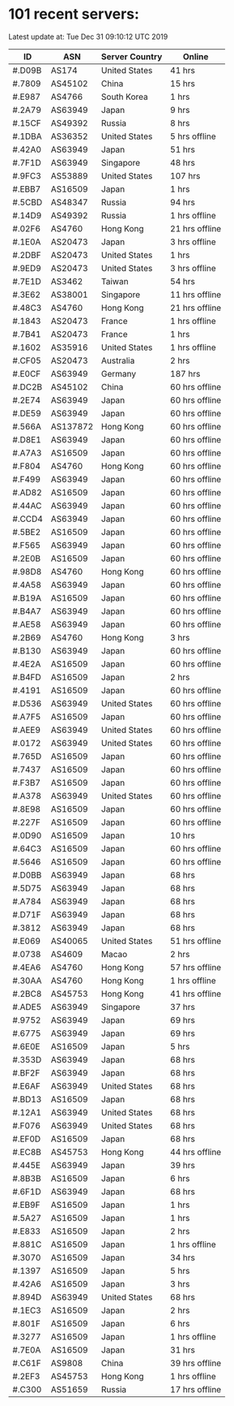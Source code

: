 # 101 recent servers:

Latest update at: Tue Dec 31 09:10:12 UTC 2019

| ID | ASN | Server Country | Online |
| -- | --- | -------------- | ------ |
| #.D09B | AS174 | United States | 41 hrs |
| #.7809 | AS45102 | China | 15 hrs |
| #.E987 | AS4766 | South Korea | 1 hrs |
| #.2A79 | AS63949 | Japan | 9 hrs |
| #.15CF | AS49392 | Russia | 8 hrs |
| #.1DBA | AS36352 | United States | 5 hrs offline |
| #.42A0 | AS63949 | Japan | 51 hrs |
| #.7F1D | AS63949 | Singapore | 48 hrs |
| #.9FC3 | AS53889 | United States | 107 hrs |
| #.EBB7 | AS16509 | Japan | 1 hrs |
| #.5CBD | AS48347 | Russia | 94 hrs |
| #.14D9 | AS49392 | Russia | 1 hrs offline |
| #.02F6 | AS4760 | Hong Kong | 21 hrs offline |
| #.1E0A | AS20473 | Japan | 3 hrs offline |
| #.2DBF | AS20473 | United States | 1 hrs |
| #.9ED9 | AS20473 | United States | 3 hrs offline |
| #.7E1D | AS3462 | Taiwan | 54 hrs |
| #.3E62 | AS38001 | Singapore | 11 hrs offline |
| #.48C3 | AS4760 | Hong Kong | 21 hrs offline |
| #.1843 | AS20473 | France | 1 hrs offline |
| #.7B41 | AS20473 | France | 1 hrs |
| #.1602 | AS35916 | United States | 1 hrs offline |
| #.CF05 | AS20473 | Australia | 2 hrs |
| #.E0CF | AS63949 | Germany | 187 hrs |
| #.DC2B | AS45102 | China | 60 hrs offline |
| #.2E74 | AS63949 | Japan | 60 hrs offline |
| #.DE59 | AS63949 | Japan | 60 hrs offline |
| #.566A | AS137872 | Hong Kong | 60 hrs offline |
| #.D8E1 | AS63949 | Japan | 60 hrs offline |
| #.A7A3 | AS16509 | Japan | 60 hrs offline |
| #.F804 | AS4760 | Hong Kong | 60 hrs offline |
| #.F499 | AS63949 | Japan | 60 hrs offline |
| #.AD82 | AS16509 | Japan | 60 hrs offline |
| #.44AC | AS63949 | Japan | 60 hrs offline |
| #.CCD4 | AS63949 | Japan | 60 hrs offline |
| #.5BE2 | AS16509 | Japan | 60 hrs offline |
| #.F565 | AS63949 | Japan | 60 hrs offline |
| #.2E0B | AS16509 | Japan | 60 hrs offline |
| #.98D8 | AS4760 | Hong Kong | 60 hrs offline |
| #.4A58 | AS63949 | Japan | 60 hrs offline |
| #.B19A | AS16509 | Japan | 60 hrs offline |
| #.B4A7 | AS63949 | Japan | 60 hrs offline |
| #.AE58 | AS63949 | Japan | 60 hrs offline |
| #.2B69 | AS4760 | Hong Kong | 3 hrs |
| #.B130 | AS63949 | Japan | 60 hrs offline |
| #.4E2A | AS16509 | Japan | 60 hrs offline |
| #.B4FD | AS16509 | Japan | 2 hrs |
| #.4191 | AS16509 | Japan | 60 hrs offline |
| #.D536 | AS63949 | United States | 60 hrs offline |
| #.A7F5 | AS16509 | Japan | 60 hrs offline |
| #.AEE9 | AS63949 | United States | 60 hrs offline |
| #.0172 | AS63949 | United States | 60 hrs offline |
| #.765D | AS16509 | Japan | 60 hrs offline |
| #.7437 | AS16509 | Japan | 60 hrs offline |
| #.F3B7 | AS16509 | Japan | 60 hrs offline |
| #.A378 | AS63949 | United States | 60 hrs offline |
| #.8E98 | AS16509 | Japan | 60 hrs offline |
| #.227F | AS16509 | Japan | 60 hrs offline |
| #.0D90 | AS16509 | Japan | 10 hrs |
| #.64C3 | AS16509 | Japan | 60 hrs offline |
| #.5646 | AS16509 | Japan | 60 hrs offline |
| #.D0BB | AS63949 | Japan | 68 hrs |
| #.5D75 | AS63949 | Japan | 68 hrs |
| #.A784 | AS63949 | Japan | 68 hrs |
| #.D71F | AS63949 | Japan | 68 hrs |
| #.3812 | AS63949 | Japan | 68 hrs |
| #.E069 | AS40065 | United States | 51 hrs offline |
| #.0738 | AS4609 | Macao | 2 hrs |
| #.4EA6 | AS4760 | Hong Kong | 57 hrs offline |
| #.30AA | AS4760 | Hong Kong | 1 hrs offline |
| #.2BC8 | AS45753 | Hong Kong | 41 hrs offline |
| #.ADE5 | AS63949 | Singapore | 37 hrs |
| #.9752 | AS63949 | Japan | 69 hrs |
| #.6775 | AS63949 | Japan | 69 hrs |
| #.6E0E | AS16509 | Japan | 5 hrs |
| #.353D | AS63949 | Japan | 68 hrs |
| #.BF2F | AS63949 | Japan | 68 hrs |
| #.E6AF | AS63949 | United States | 68 hrs |
| #.BD13 | AS16509 | Japan | 68 hrs |
| #.12A1 | AS63949 | United States | 68 hrs |
| #.F076 | AS63949 | United States | 68 hrs |
| #.EF0D | AS16509 | Japan | 68 hrs |
| #.EC8B | AS45753 | Hong Kong | 44 hrs offline |
| #.445E | AS63949 | Japan | 39 hrs |
| #.8B3B | AS16509 | Japan | 6 hrs |
| #.6F1D | AS63949 | Japan | 68 hrs |
| #.EB9F | AS16509 | Japan | 1 hrs |
| #.5A27 | AS16509 | Japan | 1 hrs |
| #.E833 | AS16509 | Japan | 2 hrs |
| #.881C | AS16509 | Japan | 1 hrs offline |
| #.3070 | AS16509 | Japan | 34 hrs |
| #.1397 | AS16509 | Japan | 5 hrs |
| #.42A6 | AS16509 | Japan | 3 hrs |
| #.894D | AS63949 | United States | 68 hrs |
| #.1EC3 | AS16509 | Japan | 2 hrs |
| #.801F | AS16509 | Japan | 6 hrs |
| #.3277 | AS16509 | Japan | 1 hrs offline |
| #.7E0A | AS16509 | Japan | 31 hrs |
| #.C61F | AS9808 | China | 39 hrs offline |
| #.2EF3 | AS45753 | Hong Kong | 1 hrs offline |
| #.C300 | AS51659 | Russia | 17 hrs offline |

